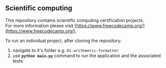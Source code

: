 
## Scientific computing

This repository contains scientific computing certification projects.  
For more information please visit [https://www.freecodecamp.org/](https://www.freecodecamp.org/).

To run an individual project, after cloning the repository:
1. navigate to it's folder e.g. `01-arithmetic-formatter`
2. use **`python main.py`** command to run the application and the associated tests 

